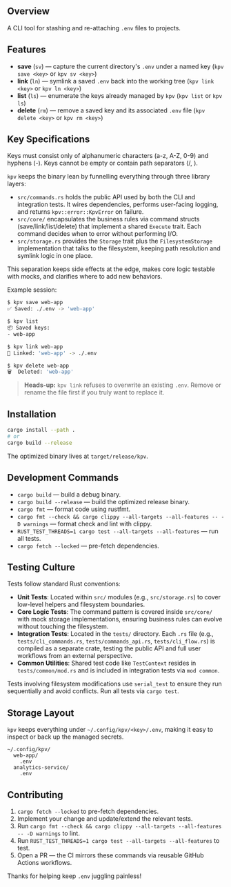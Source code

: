 ## Overview

A CLI tool for stashing and re-attaching `.env` files to projects.

## Features

- **save** (`sv`) &mdash; capture the current directory's `.env` under a named key (`kpv save <key>` or `kpv sv <key>`)
- **link** (`ln`) &mdash; symlink a saved `.env` back into the working tree (`kpv link <key>` or `kpv ln <key>`)
- **list** (`ls`) &mdash; enumerate the keys already managed by `kpv` (`kpv list` or `kpv ls`)
- **delete** (`rm`) &mdash; remove a saved key and its associated `.env` file (`kpv delete <key>` or `kpv rm <key>`)

## Key Specifications

Keys must consist only of alphanumeric characters (a-z, A-Z, 0-9) and hyphens (-). Keys cannot be empty or contain path separators (/, \).

`kpv` keeps the binary lean by funnelling everything through three library layers:

- `src/commands.rs` holds the public API used by both the CLI and integration tests. It wires dependencies, performs user-facing logging, and returns `kpv::error::KpvError` on failure.
- `src/core/` encapsulates the business rules via command structs (save/link/list/delete) that implement a shared `Execute` trait. Each command decides when to error without performing I/O.
- `src/storage.rs` provides the `Storage` trait plus the `FilesystemStorage` implementation that talks to the filesystem, keeping path resolution and symlink logic in one place.

This separation keeps side effects at the edge, makes core logic testable with mocks, and clarifies where to add new behaviors.

Example session:

```bash
$ kpv save web-app
✅ Saved: ./.env -> 'web-app'

$ kpv list
📦 Saved keys:
- web-app

$ kpv link web-app
🔗 Linked: 'web-app' -> ./.env

$ kpv delete web-app
🗑️  Deleted: 'web-app'
```

> **Heads-up:** `kpv link` refuses to overwrite an existing `.env`. Remove or rename the file first if you truly want to replace it.

## Installation

```bash
cargo install --path .
# or
cargo build --release
```

The optimized binary lives at `target/release/kpv`.

## Development Commands

- `cargo build` &mdash; build a debug binary.
- `cargo build --release` &mdash; build the optimized release binary.
- `cargo fmt` &mdash; format code using rustfmt.
- `cargo fmt --check && cargo clippy --all-targets --all-features -- -D warnings` &mdash; format check and lint with clippy.
- `RUST_TEST_THREADS=1 cargo test --all-targets --all-features` &mdash; run all tests.
- `cargo fetch --locked` &mdash; pre-fetch dependencies.

## Testing Culture

Tests follow standard Rust conventions:

- **Unit Tests**: Located within `src/` modules (e.g., `src/storage.rs`) to cover low-level helpers and filesystem boundaries.
- **Core Logic Tests**: The command pattern is covered inside `src/core/` with mock storage implementations, ensuring business rules can evolve without touching the filesystem.
- **Integration Tests**: Located in the `tests/` directory. Each `.rs` file (e.g., `tests/cli_commands.rs`, `tests/commands_api.rs`, `tests/cli_flow.rs`) is compiled as a separate crate, testing the public API and full user workflows from an external perspective.
- **Common Utilities**: Shared test code like `TestContext` resides in `tests/common/mod.rs` and is included in integration tests via `mod common`.

Tests involving filesystem modifications use `serial_test` to ensure they run sequentially and avoid conflicts. Run all tests via `cargo test`.

## Storage Layout

`kpv` keeps everything under `~/.config/kpv/<key>/.env`, making it easy to inspect or back up the managed secrets.

```text
~/.config/kpv/
  web-app/
    .env
  analytics-service/
    .env
```

## Contributing

1. `cargo fetch --locked` to pre-fetch dependencies.
2. Implement your change and update/extend the relevant tests.
3. Run `cargo fmt --check && cargo clippy --all-targets --all-features -- -D warnings` to lint.
4. Run `RUST_TEST_THREADS=1 cargo test --all-targets --all-features` to test.
5. Open a PR &mdash; the CI mirrors these commands via reusable GitHub Actions workflows.

Thanks for helping keep `.env` juggling painless!
